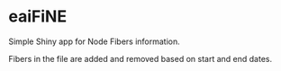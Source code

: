 # eaiFiNE
Simple Shiny app for Node Fibers information.

Fibers in the file are added and removed based on start and end dates.
